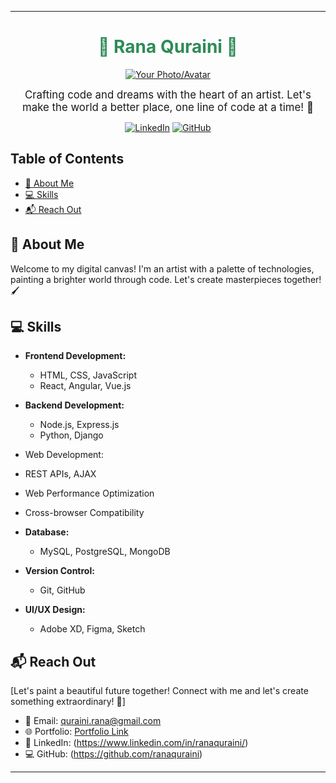 
---

<div align="center">

# <span style="color:#2E8B57">🌱 Rana Quraini 🌱</span>

[![Your Photo/Avatar](link/to/photo.png)](link/to/portfolio)

<span style="font-size: 1.2em;">Crafting code and dreams with the heart of an artist. Let's make the world a better place, one line of code at a time! 🎨</span>

[![LinkedIn](https://img.shields.io/badge/LinkedIn-Connect-blue.svg)](https://www.linkedin.com/in/yourname)
[![GitHub](https://img.shields.io/badge/GitHub-Follow-green.svg)](https://github.com/yourusername)

</div>

## Table of Contents

- [🎯 About Me](#about-me)
- [💻 Skills](#skills)
- [📬 Reach Out](#reach-out)

## 🎯 About Me

Welcome to my digital canvas! I'm an artist with a palette of technologies, painting a brighter world through code. Let's create masterpieces together! 🖌️

## 💻 Skills

- **Frontend Development:**
  - HTML, CSS, JavaScript
  - React, Angular, Vue.js

- **Backend Development:**
  - Node.js, Express.js
  - Python, Django

- Web Development:
- REST APIs, AJAX
- Web Performance Optimization
- Cross-browser Compatibility

- **Database:**
  - MySQL, PostgreSQL, MongoDB

- **Version Control:**
  - Git, GitHub

- **UI/UX Design:**
  - Adobe XD, Figma, Sketch



## 📬 Reach Out

[Let's paint a beautiful future together! Connect with me and let's create something extraordinary! 🌟]

- 📧 Email: quraini.rana@gmail.com
- 🌐 Portfolio: [Portfolio Link](link/to/portfolio)
- 🔗 LinkedIn: (https://www.linkedin.com/in/ranaquraini/)
- 💻 GitHub: (https://github.com/ranaquraini)

---
